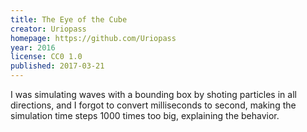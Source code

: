 ```yaml
---
title: The Eye of the Cube
creator: Uriopass
homepage: https://github.com/Uriopass
year: 2016
license: CC0 1.0
published: 2017-03-21
---
```


I was simulating waves with a bounding box by shoting particles in all directions, and I forgot to convert milliseconds to second, making the simulation time steps 1000 times too big, explaining the behavior.
